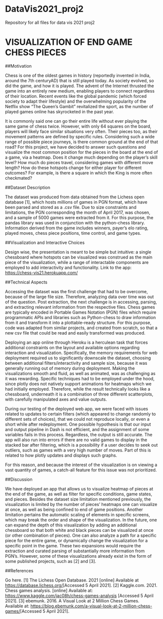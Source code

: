 # DataVis2021_proj2
Repository for all files for data vis 2021 proj2
# VISUALIZATION OF END GAME CHESS PIECES

##Motivation

Chess is one of the oldest games in history (reportedly invented in India, around the 7th centuryAD) that is still played today. As society evolved, so did the game, and how it is played. The advent of the Internet thrusted the game into an entirely new medium, enabling players to connect regardless of their location. Recent events like the global pandemic (which forced society to adapt their lifestyle) and the overwhelming popularity of the Netflix show “The Queen’s Gambit” revitalized the sport, as the number of played games online has skyrocketed in the past year. 

It is commonly said one can go their entire life without ever playing the same game of chess twice. However, with only 64 squares on the board, players will likely face similar situations very often. Their pieces too, as their movement patterns are defined by specific rules. Considering such a wide range of possible piece journeys, is there common ground at the end of that road? For this project, we have decided to answer such questions and visualize the most common position for the pieces in the board at the end of a game, via a heatmap. Does it change much depending on the player’s skill level? How much do pieces travel, considering games with different move length? How do these hotspots change for either player for different outcomes? For example, is there a square in which the King is more often checkmated?

##Dataset Description

The dataset was produced from data obtained from the Lichess open database [1], which hosts millions of games in PGN format, which have been parsed and stored as a .csv file. Due to size constraints and limitations, the PGN corresponding the month of April 2017, was chosen, and a sample of 5000 games were extracted from it. For this purpose, the pandas library was used in conjunction with the python-chess library. Information derived from the game includes winners, payer’s elo rating, played moves, chess piece positions, time control, and game types. 

##Visualization and Interactive Choices

Design wise, the presentation is meant to be simple but intuitive: a single chessboard where hotspots can be visualized was construed as the main piece of the visualization, while a range of interactable components are employed to add interactivity and functionality. Link to the app: https://chess-vis21.herokuapp.com/

##Technical Aspects

Accessing the dataset was the first challenge that had to be overcome, because of the large file size. Therefore, analyzing data over time was out of the question. Post extraction, the next challenge is in accessing, parsing, and extracting relevant information from the respective files. Chess games are typically encoded in Portable Games Notation (PGN) files which require programmatic APIs and libraries such as Python-chess to draw information from it and transform it into a plottable-ready structure. For this purpose, code was adapted from similar projects, and created from scratch, so that a new csv file that could be read and easily transformed was produced. 

Deploying an app online through Heroku is a herculean task that forces additional constraints on the layout and available options regarding interaction and visualization. Specifically, the memory requirements for web deployment required us to significantly downscale the dataset, choosing between additional filters/interactivity and sample size, because it was generally running out of memory during deployment. Making the visualizations smooth and fluid, as well as animated, was as challenging as it was rewarding. Specific techniques had to be employed under the hood, since plotly does not natively support animations for heatmaps which we had initially employed. Therefore, while the result technically looks like a chessboard, underneath it is a combination of three different scatterplots, with carefully manipulated axes and value outputs.

During our testing of the deployed web app, we were faced with issues related to updates to certain filters (which appeared to change randomly to different sets of choices), that we could not reproduce locally, or even a short while after redeployment. One possible hypothesis is that our input and output pipeline in Dash is not efficient, and the assignment of some variables fails in this process. Regardless, the output is still accurate. The app will also run into errors if there are no valid games to display in the stacked bar after filtering, which is a possibility if a user decides to seek out outliers, such as games with a very high number of moves. Part of this is related to how plotly updates and displays such graphs. 

For this reason, and because the interest of the visualization is on viewing a vast quantity of games, a catch-all feature for this issue was not prioritized.

##Discussion

We have deployed an app that allows us to visualize heatmap of pieces at the end of the game, as well as filter for specific conditions, game states, and pieces. Besides the dataset size limitation mentioned previously, the visualization is limited by the number of pieces’ heatmaps one can visualize at once, as well as being confined to end of game positions. Another limitation pertains the automatic scaling of elements in specific screens, which may break the order and shape of the visualization. In the future, one can expand the depth of this visualization by adding an additional chessboard so that both white and black pieces can be visualized at once (or other combination of pieces). 
One can also analyze a path for a specific piece for the entire game, or dynamically change the visualization for a specific point in the game. These two expansions would require the extraction and curated parsing of substantially more information from PGN’s. However, some of these visualizations already exist in the form of some published projects, such as [2] and [3].

##References

Go here.
[1] The Lichess Open Database. 2021 [online] Available at
<https://database.lichess.org/>[Accessed 5 April 2021].
[2] Kaggle.com. 2021. Chess games analysis. [online] Available at:
<https://www.kaggle.com/jac08h/chess-games-analysis> [Accessed 5 April 2021].
[3] ebemunk. 2016. A Visual Look at 2 Million Chess Games. Available at:
<https://blog.ebemunk.com/a-visual-look-at-2-million-chess-games/>[Accessed 5 April 2021].
